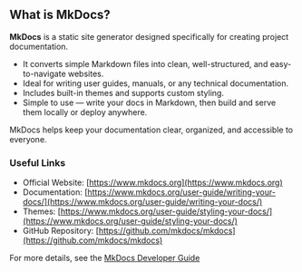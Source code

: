 ## What is MkDocs?

**MkDocs** is a static site generator designed specifically for creating project documentation.

- It converts simple Markdown files into clean, well-structured, and easy-to-navigate websites.
- Ideal for writing user guides, manuals, or any technical documentation.
- Includes built-in themes and supports custom styling.
- Simple to use — write your docs in Markdown, then build and serve them locally or deploy anywhere.

MkDocs helps keep your documentation clear, organized, and accessible to everyone.

### Useful Links
- Official Website: [https://www.mkdocs.org](https://www.mkdocs.org)
- Documentation: [https://www.mkdocs.org/user-guide/writing-your-docs/](https://www.mkdocs.org/user-guide/writing-your-docs/)
- Themes: [https://www.mkdocs.org/user-guide/styling-your-docs/](https://www.mkdocs.org/user-guide/styling-your-docs/)
- GitHub Repository: [https://github.com/mkdocs/mkdocs](https://github.com/mkdocs/mkdocs)  

For more details, see the [MkDocs Developer Guide](../../developer/help/mkdocs.md)